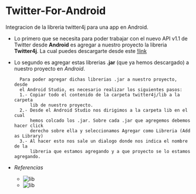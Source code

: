 Twitter-For-Android
===================

Integracion de la libreria twitter4j para una app en Android.

- Lo primero que se necesita para poder trabajar con el nuevo API v1.1 de Twitter desde __Android__ es agregar a nuestro proyecto la libreria __Twitter4j__. La cual puedes descargarte desde este [!link](http://twitter4j.org/en/) 

- Lo segundo es agregar estas librerias __.jar__ (que ya hemos descargado) a nuestro proyecto en _Android_.

		Para poder agregar dichas librerias .jar a nuestro proyecto, desde
		el Android Studio, es necesario realizar los siguientes pasos:
		1.- Copiar todo el contenido de la carpeta twitter4j/lib a la carpeta
		    lib de nuestro proyecto.
		2.- Desde el Android Studio nos dirigimos a la carpeta lib en el cual 
		    hemos colcado los .jar. Sobre cada .jar que agregemos debemos hacer click
		    derecho sobre ella y seleccionamos Agregar como Libreria (Add as Library)
		3.- Al hacer esto nos sale un dialogo donde nos indica el nombre de la
			libreria que estamos agregando y a que proyecto se lo estamos agregando. 
- _Referencias_
 	- ![lib](http://imageshack.us/photo/my-images/59/qhgg.png/)
	- ![lib](http://imageshack.us/photo/my-images/845/u0zt.png/)
	
